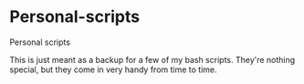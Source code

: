 Personal-scripts
================

Personal scripts

This is just meant as a backup for a few of my bash scripts. They're nothing special, but they come in very handy from time to time.
